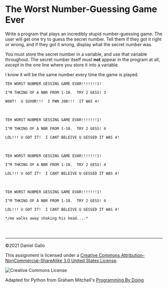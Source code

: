 # The Worst Number-Guessing Game Ever


Write a program that plays an incredibly stupid number-guessing
game. The user will get one try to guess the secret number. Tell them
if they got it right or wrong, and if they got it wrong, display what the
secret number was.


You must store the secret number in a variable, and use that variable
throughout. The secret number itself must **not** appear in
the program at all, *except* in the one line where you store it
into a variable.


I know it will be the same number every time the game is played.



```
TEH WORST NUBMER GESSING GAME EVAR!!!!!!!1!

I"M THKING OF A NBR FROM 1-10.  TRY 2 GESS! 3

W00T!  U SUX0R!!!  I PWN J00!!!  IT WAS 4!

```

 



```
TEH WORST NUBMER GESSING GAME EVAR!!!!!!!1!

I"M THKING OF A NBR FROM 1-10.  TRY 2 GESS! 4

LOL!!! U GOT IT!  I CANT BELEIVE U GESSED IT WAS 4!

```

 



```
TEH WORST NUBMER GESSING GAME EVAR!!!!!!!1!

I"M THKING OF A NBR FROM 1-10.  TRY 2 GESS! 4

LOL!!! U GOT IT!  I CANT BELEIVE U GESSED IT WAS 4!

```

 



```
TEH WORST NUBMER GESSING GAME EVAR!!!!!!!1!

I"M THKING OF A NBR FROM 1-10.  TRY 2 GESS! 4

LOL!!! U GOT IT!  I CANT BELEIVE U GESSED IT WAS 4!

*/me walks away shaking his head....*

```


```



```



---


©2021 Daniel Gallo


This assignment is licensed under a
[Creative Commons Attribution-NonCommercial-ShareAlike 3.0 United States License](https://creativecommons.org/licenses/by-nc-sa/3.0/us/deed.en_US).  

![Creative Commons License](images/by-nc-sa.png)





Adapted for Python from Graham Mitchell's [Programming By Doing](https://programmingbydoing.com/)